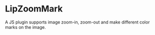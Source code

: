 # LipZoomMark
A JS plugin supports image zoom-in, zoom-out and make different color marks on the image.
